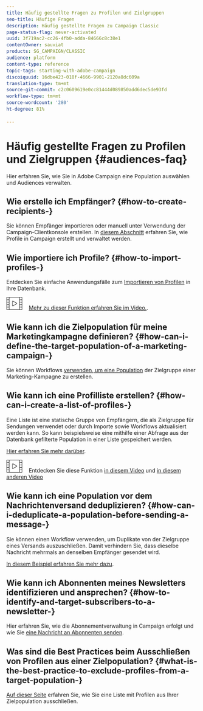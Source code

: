 ```yaml
---
title: Häufig gestellte Fragen zu Profilen und Zielgruppen
seo-title: Häufige Fragen
description: Häufig gestellte Fragen zu Campaign Classic
page-status-flag: never-activated
uuid: 3f719ac2-cc26-4fb0-adda-84666c8c38e1
contentOwner: sauviat
products: SG_CAMPAIGN/CLASSIC
audience: platform
content-type: reference
topic-tags: starting-with-adobe-campaign
discoiquuid: 16dbe423-018f-4666-9901-2120a8dc609a
translation-type: tm+mt
source-git-commit: c2c0609619e0cc81444d089850add6dec5de93fd
workflow-type: tm+mt
source-wordcount: '280'
ht-degree: 81%

---
```



# Häufig gestellte Fragen zu Profilen und Zielgruppen {#audiences-faq}

Hier erfahren Sie, wie Sie in Adobe Campaign eine Population auswählen und Audiences verwalten.

## Wie erstelle ich Empfänger? {#how-to-create-recipients-}

Sie können Empfänger importieren oder manuell unter Verwendung der Campaign-Clientkonsole erstellen. In [diesem Abschnitt](../../platform/using/about-profiles.md) erfahren Sie, wie Profile in Campaign erstellt und verwaltet werden.

## Wie importiere ich Profile? {#how-to-import-profiles-}

Entdecken Sie einfache Anwendungsfälle zum [Importieren von Profilen](../../platform/using/importing-data.md#generic-import-samples) in Ihre Datenbank.

![](assets/do-not-localize/how-to-video.png) [Mehr zu dieser Funktion erfahren Sie im Video.](https://docs.adobe.com/content/help/en/campaign-classic-learn/tutorials/getting-started/importing-profiles.html).

## Wie kann ich die Zielpopulation für meine Marketingkampagne definieren? {#how-can-i-define-the-target-population-of-a-marketing-campaign-}

Sie können Workflows [verwenden, um eine Population](../../campaign/using/marketing-campaign-deliveries.md#building-the-main-target-in-a-workflow) der Zielgruppe einer Marketing-Kampagne zu erstellen.


## Wie kann ich eine Profilliste erstellen? {#how-can-i-create-a-list-of-profiles-}

Eine Liste ist eine statische Gruppe von Empfängern, die als Zielgruppe für Sendungen verwendet oder durch Importe sowie Workflows aktualisiert werden kann. So kann beispielsweise eine mithilfe einer Abfrage aus der Datenbank gefilterte Population in einer Liste gespeichert werden.

[Hier erfahren Sie mehr darüber](../../platform/using/creating-and-managing-lists.md#creating-a-profile-list-from-a-group).

![](assets/do-not-localize/how-to-video.png) Entdecken Sie diese Funktion [in diesem Video](https://docs.adobe.com/content/help/en/campaign-classic-learn/tutorials/profile-management/creating-a-list-of-recipients-with-a-workflow.html) und [in diesem anderen Video](https://docs.adobe.com/content/help/de-DE/campaign-classic-learn/tutorials/profile-management/creating-a-list-of-recipients.html)

## Wie kann ich eine Population vor dem Nachrichtenversand deduplizieren? {#how-can-i-deduplicate-a-population-before-sending-a-message-}

Sie können einen Workflow verwenden, um Duplikate von der Zielgruppe eines Versands auszuschließen. Damit verhindern Sie, dass dieselbe Nachricht mehrmals an denselben Empfänger gesendet wird.

[In diesem Beispiel erfahren Sie mehr dazu](../../workflow/using/deduplication.md#example--identify-the-duplicates-before-a-delivery).

## Wie kann ich Abonnenten meines Newsletters identifizieren und ansprechen? {#how-to-identify-and-target-subscribers-to-a-newsletter-}

Hier erfahren Sie, wie die Abonnementverwaltung in Campaign erfolgt und wie Sie [eine Nachricht an Abonnenten senden](../../delivery/using/managing-subscriptions.md).

## Was sind die Best Practices beim Ausschließen von Profilen aus einer Zielpopulation? {#what-is-the-best-practice-to-exclude-profiles-from-a-target-population-}

[Auf dieser Seite](../../workflow/using/read-list.md) erfahren Sie, wie Sie eine Liste mit Profilen aus Ihrer Zielpopulation ausschließen.
